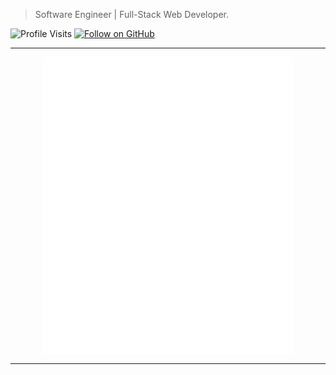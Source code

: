 > Software Engineer | Full-Stack Web Developer.

<p>
  <img src="https://komarev.com/ghpvc/?username=rezazand&style=flat-square" alt="Profile Visits"> 
  <a href="https://github.com/rezazand" target="_blank">
    <img alt="Follow on GitHub" src="https://img.shields.io/github/followers/rezazand?label=Follow&style=social">
  </a>
</p>

---
<p align="center">
  <a href="https://github.com/rezazand"><img align="center" src="/github-metrics.svg" alt="Metrics" width="400"></a>
</p>

---
